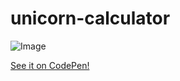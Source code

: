 # unicorn-calculator

![Image](https://i.imgur.com/6g8b3Yw.png "image")

[See it on CodePen!](https://s.codepen.io/KatSaldivar/debug/QgLqyx/bYrdyGJBLjyA)
